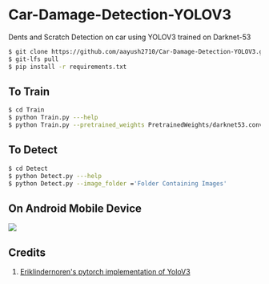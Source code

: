 # Car-Damage-Detection-YOLOV3
Dents and Scratch Detection on car using YOLOV3 trained on Darknet-53

```sh
$ git clone https://github.com/aayush2710/Car-Damage-Detection-YOLOV3.git
$ git-lfs pull
$ pip install -r requirements.txt
```
## To Train
```sh
$ cd Train
$ python Train.py ---help
$ python Train.py --pretrained_weights PretrainedWeights/darknet53.conv.74 #Train using default settings
```
## To Detect
```sh
$ cd Detect
$ python Detect.py ---help
$ python Detect.py --image_folder ='Folder Containing Images'
```
## On Android Mobile Device
[![](https://raw.githubusercontent.com/aayush2710/Car-Damage-Detection-YOLOV3/master/Android-App/CarDamageDetector/app/src/main/res/mipmap-hdpi/ic_launcher.png?token=AKRRYJ6SFS5P5Y5RNSSP2SS7A3OKU)](https://github.com/aayush2710/Car-Damage-Detection-YOLOV3/releases/download/v1.0/app-release.apk)

## Credits
1. [Eriklindernoren's pytorch implementation of YoloV3](https://github.com/eriklindernoren/PyTorch-YOLOv3)
